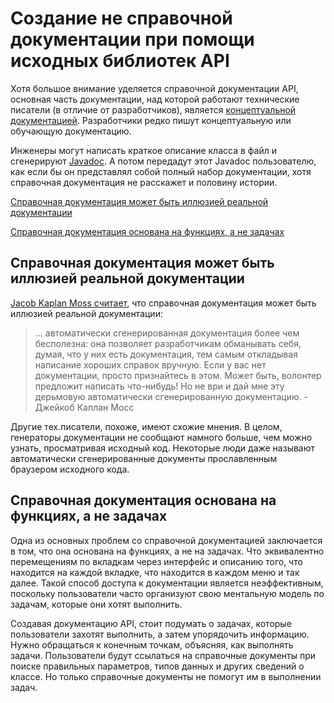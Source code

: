 # Создание не справочной документации при помощи исходных библиотек API

Хотя большое внимание уделяется справочной документации API, основная часть документации, над которой работают технические писатели (в отличие от разработчиков), является [концептуальной документацией](../conceptual-topics/README.md). Разработчики редко пишут концептуальную или обучающую документацию.

Инженеры могут написать краткое описание класса в файл и сгенерируют [Javadoc](Activity-Generate-Javadoc.md). А потом передадут этот Javadoc пользователю, как если бы он представлял собой полный набор документации, хотя справочная документация не расскажет и половину истории.

[Справочная документация может быть иллюзией реальной документации](#illusion)

[Справочная документация основана на функциях, а не задачах](#feature)

<a name="illusion"></a>
## Справочная документация может быть иллюзией реальной документации

[Jacob Kaplan Moss считает](https://jacobian.org/2009/nov/10/what-to-write/), что справочная документация может быть иллюзией реальной документации:

> … автоматически сгенерированная документация более чем бесполезна: она позволяет разработчикам обманывать себя, думая, что у них есть документация, тем самым откладывая написание хороших справок вручную. Если у вас нет документации, просто признайтесь в этом. Может быть, волонтер предложит написать что-нибудь! Но не ври и дай мне эту дерьмовую автоматически сгенерированную документацию. - Джейкоб Каплан Мосс

Другие тех.писатели, похоже, имеют схожие мнения. В целом, генераторы документации не сообщают намного больше, чем можно узнать, просматривая исходный код. Некоторые люди даже называют автоматически сгенерированные документы прославленным браузером исходного кода.

<a name="feature"></a>
## Справочная документация основана на функциях, а не задачах

Одна из основных проблем со справочной документацией заключается в том, что она основана на функциях, а не на задачах. Что эквивалентно перемещениям по вкладкам через интерфейс и описанию того, что находится на каждой вкладке, что находится в каждом меню и так далее. Такой способ доступа к документации является неэффективным, поскольку пользователи часто организуют свою ментальную модель по задачам, которые они хотят выполнить.

Создавая документацию API, стоит подумать о задачах, которые пользователи захотят выполнить, а затем упорядочить информацию. Нужно обращаться к конечным точкам, объясняя, как выполнять задачи. Пользователи будут ссылаться на справочные документы при поиске правильных параметров, типов данных и других сведений о классе. Но только справочные документы не помогут им в выполнении задач.
